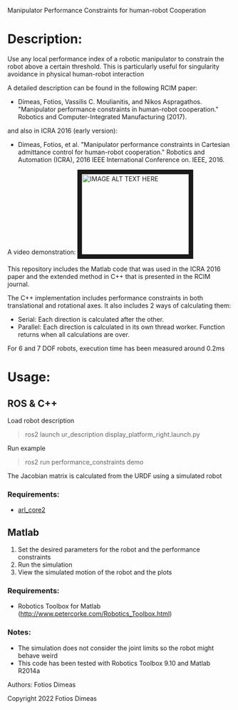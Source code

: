 Manipulator Performance Constraints for human-robot Cooperation

# Description:
Use any local performance index of a robotic manipulator to constrain the robot above a certain threshold.
This is particularly useful for singularity avoidance in physical human-robot interaction

A detailed description can be found in the following RCIM paper:
- Dimeas, Fotios, Vassilis C. Moulianitis, and Nikos Aspragathos. "Manipulator performance constraints in human-robot cooperation." Robotics and Computer-Integrated Manufacturing (2017).

and also in ICRA 2016 (early version):
- Dimeas, Fotios, et al. "Manipulator performance constraints in Cartesian admittance control for human-robot cooperation." Robotics and Automation (ICRA), 2016 IEEE International Conference on. IEEE, 2016.

A video demonstration: 
<a href="http://www.youtube.com/watch?feature=player_embedded&v=1zTDmiDjDOA
" target="_blank"><img src="http://img.youtube.com/vi/1zTDmiDjDOA/0.jpg" 
alt="IMAGE ALT TEXT HERE" width="240" height="180" border="10" /></a>


This repository includes the Matlab code that was used in the ICRA 2016 paper and the extended method in C++ that is presented in the RCIM journal. 

The C++ implementation includes performance constraints in both translational and rotational axes. It also includes 2 ways of calculating them:
* Serial: Each direction is calculated after the other. 
* Parallel: Each direction is calculated in its own thread worker. Function returns when all calculations are over. 

For 6 and 7 DOF robots, execution time has been measured around 0.2ms


# Usage:
## ROS & C++
Load robot description 
> ros2 launch ur_description display_platform_right.launch.py 

Run example
> ros2 run performance_constraints demo

The Jacobian matrix is calculated from the URDF using a simulated robot

### Requirements:
- [arl_core2](https://gitlab.com/proghrc/arl_core2_ws)

## Matlab
1. Set the desired parameters for the robot and the performance
constraints
2. Run the simulation
3. View the simulated motion of the robot and the plots

### Requirements:
- Robotics Toolbox for Matlab (http://www.petercorke.com/Robotics_Toolbox.html)

### Notes: 
- The simulation does not consider the joint limits so the robot might behave weird
- This code has been tested with Robotics Toolbox 9.10 and Matlab R2014a


Authors: Fotios Dimeas

Copyright 2022 Fotios Dimeas
